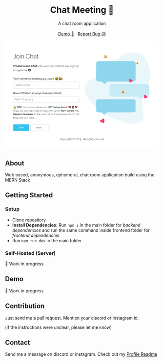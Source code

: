 <p align="center">
  <h1 align="center">Chat Meeting 💼</h1>
  <p align="center">
    A chat room application
    <br />
    <br /><a href="#">Demo 🚀</a>
    ·
    <a href="https://github.com/captainAyan/chat_meeting/issues">Report Bug 😓</a>
  </p>
</p>

<img src="https://github.com/captainayan/chat_meeting/blob/main/assets/screenshot1.png?raw=true"/>

## About
Web based, anonymous, ephemeral, chat room application build using the MERN Stack

## Getting Started
### Setup
- Clone repository
- **Install Dependencies:** Run `npm i` in the main folder for *backend dependencies* and run the same command inside frontend folder for *frontend dependencies*
- Run `npm run dev` in the main folder

### Self-Hosted (Server)
🚧 Work in progress

## Demo
🚧 Work in progress

## Contribution
Just send me a pull request. Mention your discord or instagram id.

(if the instructions were unclear, please let me know)

## Contact
Send me a message on discord or instagram. Check out my [Profile Readme](https://github.com/captainAyan)
